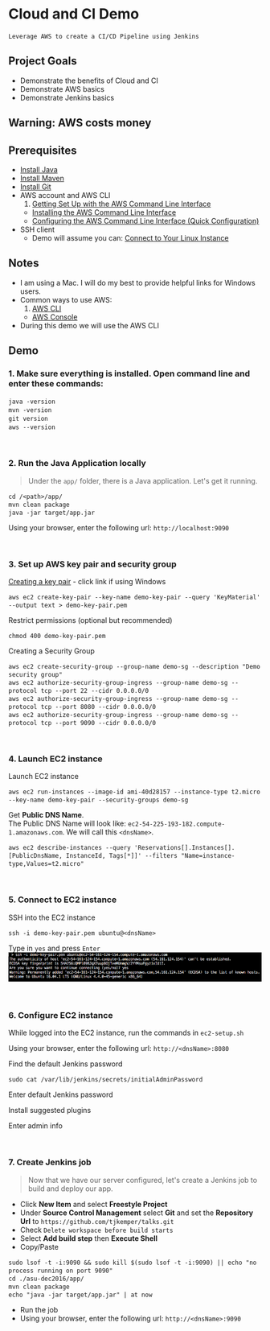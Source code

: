 # Cloud and CI Demo

    Leverage AWS to create a CI/CD Pipeline using Jenkins

## Project Goals
* Demonstrate the benefits of Cloud and CI
* Demonstrate AWS basics
* Demonstrate Jenkins basics

## Warning: AWS costs money

## Prerequisites
* [Install Java](https://java.com/en/download/help/index_installing.xml)
* [Install Maven](http://maven.apache.org/install.html)
* [Install Git](https://git-scm.com/book/en/v2/Getting-Started-Installing-Git)
* AWS account and AWS CLI
  1. [Getting Set Up with the AWS Command Line Interface](http://docs.aws.amazon.com/cli/latest/userguide/cli-chap-getting-set-up.html)
  + [Installing the AWS Command Line Interface](http://docs.aws.amazon.com/cli/latest/userguide/installing.html)
  + [Configuring the AWS Command Line Interface (Quick Configuration)](http://docs.aws.amazon.com/cli/latest/userguide/cli-chap-getting-started.html#cli-quick-configuration)
* SSH client
  * Demo will assume you can: [Connect to Your Linux Instance](http://docs.aws.amazon.com/AWSEC2/latest/UserGuide/AccessingInstances.html)

## Notes
* I am using a Mac.  I will do my best to provide helpful links for Windows users.
* Common ways to use AWS:
  1. [AWS CLI](https://aws.amazon.com/cli/)
  + [AWS Console](https://console.aws.amazon.com)
* During this demo we will use the AWS CLI
  
## Demo

### 1. Make sure everything is installed.  Open command line and enter these commands:
`java -version`  
`mvn -version`  
`git version`  
`aws --version`  

<br/>

### 2. Run the Java Application locally
> Under the `app/` folder, there is a Java application.  Let's get it running.  

```
cd /<path>/app/
mvn clean package
java -jar target/app.jar
```
Using your browser, enter the following url: `http://localhost:9090`

<br/>

### 3. Set up AWS key pair and security group  

[Creating a key pair](http://docs.aws.amazon.com/cli/latest/userguide/cli-ec2-keypairs.html#creating-a-key-pair) - click link if using Windows
```
aws ec2 create-key-pair --key-name demo-key-pair --query 'KeyMaterial' --output text > demo-key-pair.pem
```
Restrict permissions (optional but recommended)
```
chmod 400 demo-key-pair.pem
```
Creating a Security Group
```
aws ec2 create-security-group --group-name demo-sg --description "Demo security group"
aws ec2 authorize-security-group-ingress --group-name demo-sg --protocol tcp --port 22 --cidr 0.0.0.0/0
aws ec2 authorize-security-group-ingress --group-name demo-sg --protocol tcp --port 8080 --cidr 0.0.0.0/0
aws ec2 authorize-security-group-ingress --group-name demo-sg --protocol tcp --port 9090 --cidr 0.0.0.0/0
```

<br/>

### 4. Launch EC2 instance

Launch EC2 instance
```
aws ec2 run-instances --image-id ami-40d28157 --instance-type t2.micro --key-name demo-key-pair --security-groups demo-sg
```
Get **Public DNS Name**.  
The Public DNS Name will look like: `ec2-54-225-193-182.compute-1.amazonaws.com`.  We will call this `<dnsName>`. 
```
aws ec2 describe-instances --query 'Reservations[].Instances[].[PublicDnsName, InstanceId, Tags[*]]' --filters "Name=instance-type,Values=t2.micro"
```

<br/>

### 5. Connect to EC2 instance

SSH into the EC2 instance
```
ssh -i demo-key-pair.pem ubuntu@<dnsName>
```
Type in `yes` and press `Enter`  
![AWS SSH question](pictures/aws-ssh.png)

<br/>

### 6. Configure EC2 instance

While logged into the EC2 instance, run the commands in `ec2-setup.sh`

Using your browser, enter the following url: `http://<dnsName>:8080`

Find the default Jenkins password
```
sudo cat /var/lib/jenkins/secrets/initialAdminPassword
```
Enter default Jenkins password

Install suggested plugins

Enter admin info

<br/>

### 7. Create Jenkins job
> Now that we have our server configured, let's create a Jenkins job to build and deploy our app.

* Click **New Item** and select **Freestyle Project**
* Under **Source Control Management** select **Git** and set the **Repository Url** to `https://github.com/tjkemper/talks.git`
* Check `Delete workspace before build starts`
* Select **Add build step** then **Execute Shell**
* Copy/Paste
```
sudo lsof -t -i:9090 && sudo kill $(sudo lsof -t -i:9090) || echo "no process running on port 9090"
cd ./asu-dec2016/app/
mvn clean package
echo "java -jar target/app.jar" | at now
```
* Run the job
* Using your browser, enter the following url: `http://<dnsName>:9090`
